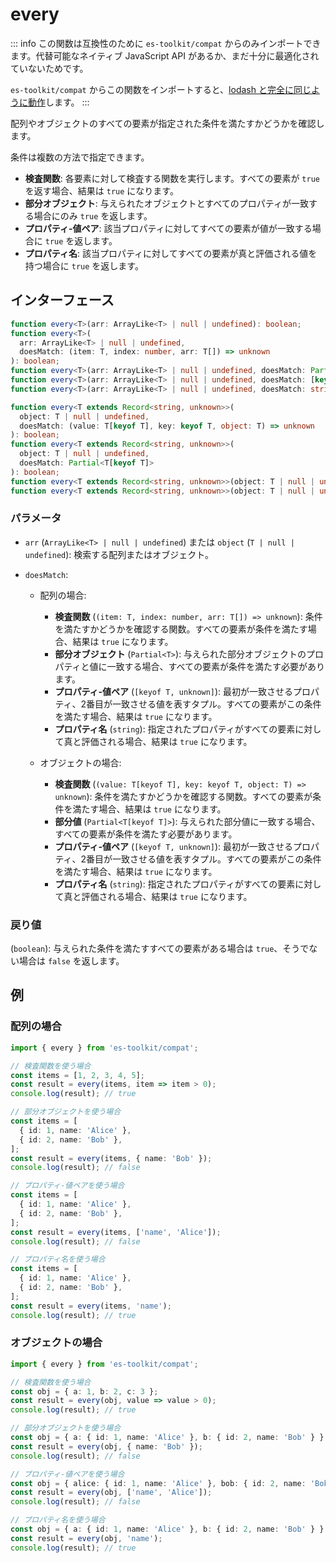 # every

::: info
この関数は互換性のために `es-toolkit/compat` からのみインポートできます。代替可能なネイティブ JavaScript API があるか、まだ十分に最適化されていないためです。

`es-toolkit/compat` からこの関数をインポートすると、[lodash と完全に同じように動作](../../../compatibility.md)します。
:::

配列やオブジェクトのすべての要素が指定された条件を満たすかどうかを確認します。

条件は複数の方法で指定できます。

- **検査関数**: 各要素に対して検査する関数を実行します。すべての要素が `true` を返す場合、結果は `true` になります。
- **部分オブジェクト**: 与えられたオブジェクトとすべてのプロパティが一致する場合にのみ `true` を返します。
- **プロパティ-値ペア**: 該当プロパティに対してすべての要素が値が一致する場合に `true` を返します。
- **プロパティ名**: 該当プロパティに対してすべての要素が真と評価される値を持つ場合に `true` を返します。

## インターフェース

```typescript
function every<T>(arr: ArrayLike<T> | null | undefined): boolean;
function every<T>(
  arr: ArrayLike<T> | null | undefined,
  doesMatch: (item: T, index: number, arr: T[]) => unknown
): boolean;
function every<T>(arr: ArrayLike<T> | null | undefined, doesMatch: Partial<T>): boolean;
function every<T>(arr: ArrayLike<T> | null | undefined, doesMatch: [keyof T, unknown]): boolean;
function every<T>(arr: ArrayLike<T> | null | undefined, doesMatch: string): boolean;

function every<T extends Record<string, unknown>>(
  object: T | null | undefined,
  doesMatch: (value: T[keyof T], key: keyof T, object: T) => unknown
): boolean;
function every<T extends Record<string, unknown>>(
  object: T | null | undefined,
  doesMatch: Partial<T[keyof T]>
): boolean;
function every<T extends Record<string, unknown>>(object: T | null | undefined, doesMatch: [keyof T, unknown]): boolean;
function every<T extends Record<string, unknown>>(object: T | null | undefined, doesMatch: string): boolean;
```

### パラメータ

- `arr` (`ArrayLike<T> | null | undefined`) または `object` (`T | null | undefined`): 検索する配列またはオブジェクト。

- `doesMatch`:

  - 配列の場合:

    - **検査関数** (`(item: T, index: number, arr: T[]) => unknown`): 条件を満たすかどうかを確認する関数。すべての要素が条件を満たす場合、結果は `true` になります。
    - **部分オブジェクト** (`Partial<T>`): 与えられた部分オブジェクトのプロパティと値に一致する場合、すべての要素が条件を満たす必要があります。
    - **プロパティ-値ペア** (`[keyof T, unknown]`): 最初が一致させるプロパティ、2番目が一致させる値を表すタプル。すべての要素がこの条件を満たす場合、結果は `true` になります。
    - **プロパティ名** (`string`): 指定されたプロパティがすべての要素に対して真と評価される場合、結果は `true` になります。

  - オブジェクトの場合:
    - **検査関数** (`(value: T[keyof T], key: keyof T, object: T) => unknown`): 条件を満たすかどうかを確認する関数。すべての要素が条件を満たす場合、結果は `true` になります。
    - **部分値** (`Partial<T[keyof T]>`): 与えられた部分値に一致する場合、すべての要素が条件を満たす必要があります。
    - **プロパティ-値ペア** (`[keyof T, unknown]`): 最初が一致させるプロパティ、2番目が一致させる値を表すタプル。すべての要素がこの条件を満たす場合、結果は `true` になります。
    - **プロパティ名** (`string`): 指定されたプロパティがすべての要素に対して真と評価される場合、結果は `true` になります。

### 戻り値

(`boolean`): 与えられた条件を満たすすべての要素がある場合は `true`、そうでない場合は `false` を返します。

## 例

### 配列の場合

```typescript
import { every } from 'es-toolkit/compat';

// 検査関数を使う場合
const items = [1, 2, 3, 4, 5];
const result = every(items, item => item > 0);
console.log(result); // true

// 部分オブジェクトを使う場合
const items = [
  { id: 1, name: 'Alice' },
  { id: 2, name: 'Bob' },
];
const result = every(items, { name: 'Bob' });
console.log(result); // false

// プロパティ-値ペアを使う場合
const items = [
  { id: 1, name: 'Alice' },
  { id: 2, name: 'Bob' },
];
const result = every(items, ['name', 'Alice']);
console.log(result); // false

// プロパティ名を使う場合
const items = [
  { id: 1, name: 'Alice' },
  { id: 2, name: 'Bob' },
];
const result = every(items, 'name');
console.log(result); // true
```

### オブジェクトの場合

```typescript
import { every } from 'es-toolkit/compat';

// 検査関数を使う場合
const obj = { a: 1, b: 2, c: 3 };
const result = every(obj, value => value > 0);
console.log(result); // true

// 部分オブジェクトを使う場合
const obj = { a: { id: 1, name: 'Alice' }, b: { id: 2, name: 'Bob' } };
const result = every(obj, { name: 'Bob' });
console.log(result); // false

// プロパティ-値ペアを使う場合
const obj = { alice: { id: 1, name: 'Alice' }, bob: { id: 2, name: 'Bob' } };
const result = every(obj, ['name', 'Alice']);
console.log(result); // false

// プロパティ名を使う場合
const obj = { a: { id: 1, name: 'Alice' }, b: { id: 2, name: 'Bob' } };
const result = every(obj, 'name');
console.log(result); // true
```
